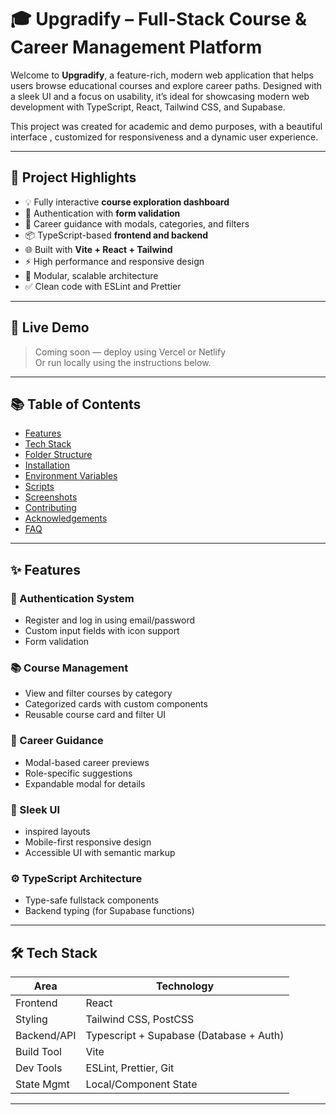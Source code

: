 # 🎓 Upgradify – Full-Stack Course & Career Management Platform

Welcome to **Upgradify**, a feature-rich, modern web application that helps users browse educational courses and explore career paths. Designed with a sleek UI and a focus on usability, it’s ideal for showcasing modern web development with TypeScript, React, Tailwind CSS, and Supabase.

This project was created for academic and demo purposes, with a beautiful interface , customized for responsiveness and a dynamic user experience.

---

## 🌟 Project Highlights

- 💡 Fully interactive **course exploration dashboard**
- 🔐 Authentication with **form validation**
- 🎯 Career guidance with modals, categories, and filters
- 📦 TypeScript-based **frontend and backend**
- 🌐 Built with **Vite + React + Tailwind**
- ⚡ High performance and responsive design
- 🧱 Modular, scalable architecture
- ✅ Clean code with ESLint and Prettier

---

## 🚀 Live Demo

> Coming soon — deploy using Vercel or Netlify  
> Or run locally using the instructions below.

---

## 📚 Table of Contents

- [Features](#-features)
- [Tech Stack](#-tech-stack)
- [Folder Structure](#-folder-structure)
- [Installation](#-installation)
- [Environment Variables](#-environment-variables)
- [Scripts](#-scripts)
- [Screenshots](#-screenshots)
- [Contributing](#-contributing)
- [Acknowledgements](#-acknowledgements)
- [FAQ](#-faq)

---

## ✨ Features

### 🔐 Authentication System
- Register and log in using email/password
- Custom input fields with icon support
- Form validation

### 📚 Course Management
- View and filter courses by category
- Categorized cards with custom components
- Reusable course card and filter UI

### 💼 Career Guidance
- Modal-based career previews
- Role-specific suggestions
- Expandable modal for details

### 🎨 Sleek UI
- inspired layouts
- Mobile-first responsive design
- Accessible UI with semantic markup

### ⚙️ TypeScript Architecture
- Type-safe fullstack components
- Backend typing (for Supabase functions)

---

## 🛠️ Tech Stack

| Area           | Technology                        |
|----------------|-----------------------------------|
| Frontend       | React                |
| Styling        | Tailwind CSS, PostCSS             |
| Backend/API    | Typescript + Supabase (Database + Auth)        |
| Build Tool     | Vite                              |
| Dev Tools      | ESLint, Prettier, Git             |
| State Mgmt     | Local/Component State             |

---



